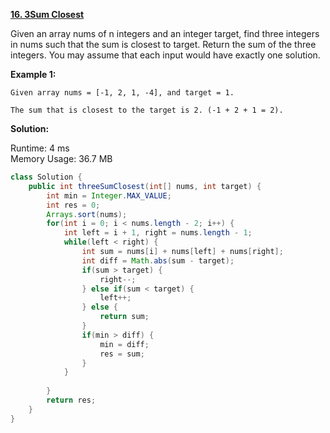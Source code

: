 **[16. 3Sum Closest](https://leetcode.com/problems/3sum-closest/)**

Given an array nums of n integers and an integer target, find three integers in nums such that the sum is closest to target. Return the sum of the three integers. You may assume that each input would have exactly one solution.

**Example 1:**

```
Given array nums = [-1, 2, 1, -4], and target = 1.

The sum that is closest to the target is 2. (-1 + 2 + 1 = 2).

```

**Solution:**

Runtime: 4 ms<br/>
Memory Usage: 36.7 MB

```java
class Solution {
    public int threeSumClosest(int[] nums, int target) {
        int min = Integer.MAX_VALUE;
        int res = 0;
        Arrays.sort(nums);
        for(int i = 0; i < nums.length - 2; i++) {
            int left = i + 1, right = nums.length - 1;
            while(left < right) {
                int sum = nums[i] + nums[left] + nums[right];
                int diff = Math.abs(sum - target);
                if(sum > target) {
                    right--;
                } else if(sum < target) {
                    left++;
                } else {
                    return sum;
                }
                if(min > diff) {
                    min = diff;
                    res = sum;
                } 
            }
                       
        }
        return res;
    }
}
```